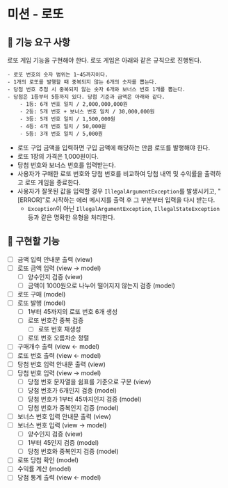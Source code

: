 # 미션 - 로또

## 🚀 기능 요구 사항

로또 게임 기능을 구현해야 한다. 로또 게임은 아래와 같은 규칙으로 진행된다.

```
- 로또 번호의 숫자 범위는 1~45까지이다.
- 1개의 로또를 발행할 때 중복되지 않는 6개의 숫자를 뽑는다.
- 당첨 번호 추첨 시 중복되지 않는 숫자 6개와 보너스 번호 1개를 뽑는다.
- 당첨은 1등부터 5등까지 있다. 당첨 기준과 금액은 아래와 같다.
    - 1등: 6개 번호 일치 / 2,000,000,000원
    - 2등: 5개 번호 + 보너스 번호 일치 / 30,000,000원
    - 3등: 5개 번호 일치 / 1,500,000원
    - 4등: 4개 번호 일치 / 50,000원
    - 5등: 3개 번호 일치 / 5,000원
```

- 로또 구입 금액을 입력하면 구입 금액에 해당하는 만큼 로또를 발행해야 한다.
- 로또 1장의 가격은 1,000원이다.
- 당첨 번호와 보너스 번호를 입력받는다.
- 사용자가 구매한 로또 번호와 당첨 번호를 비교하여 당첨 내역 및 수익률을 출력하고 로또 게임을 종료한다.
- 사용자가 잘못된 값을 입력할 경우 `IllegalArgumentException`를 발생시키고, "[ERROR]"로 시작하는 에러 메시지를 출력 후 그 부분부터 입력을 다시 받는다.
    - `Exception`이 아닌 `IllegalArgumentException`, `IllegalStateException` 등과 같은 명확한 유형을 처리한다.

## 📌 구현할 기능

- [ ] 금액 입력 안내문 출력 (view)
- [ ] 로또 금액 입력 (view -> model)
  - [ ] 양수인지 검증 (view)
  - [ ] 금액이 1000원으로 나누어 떨어지지 않는지 검증 (model)
- [ ] 로또 구매 (model)
- [ ] 로또 발행 (model)
  - [ ] 1부터 45까지의 로또 번호 6개 생성
  - [ ] 로또 번호간 중복 검증
    - [ ] 로또 번호 재생성
  - [ ] 로또 번호 오름차순 정렬
- [ ] 구매개수 출력 (view <- model)
- [ ] 로또 번호 출력 (view <- model)
- [ ] 당첨 번호 입력 안내문 출력 (view)
- [ ] 당첨 번호 입력 (view -> model)
  - [ ] 당첨 번호 문자열을 쉼표를 기준으로 구분 (view)
  - [ ] 당첨 번호가 6개인지 검증 (model)
  - [ ] 당첨 번호가 1부터 45까지인지 검증 (model)
  - [ ] 당첨 번호가 중복인지 검증 (model)
- [ ] 보너스 번호 입력 안내문 출력 (view)
- [ ] 보너스 번호 입력 (view -> model)
  - [ ] 양수인지 검증 (view)
  - [ ] 1부터 45인지 검증 (model)
  - [ ] 당첨 번호와 중복인지 검증 (model)
- [ ] 로또 당첨 확인 (model)
- [ ] 수익률 계산 (model)
- [ ] 당첨 통계 출력 (view <- model)